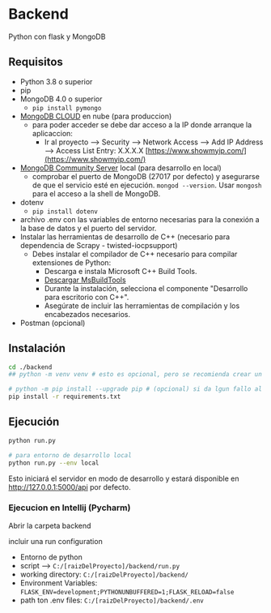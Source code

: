 # Backend

Python con flask y MongoDB

## Requisitos

- Python 3.8 o superior
- pip
- MongoDB 4.0 o superior
  - ``pip install pymongo``
- [MongoDB CLOUD](https://cloud.mongodb.com) en nube (para produccion)
  - para poder acceder se debe dar acceso a la IP donde arranque la aplicaccion:
    - Ir al proyecto --> Security --> Network Access --> Add IP Address --> Access List Entry: X.X.X.X [https://www.showmyip.com/](https://www.showmyip.com/)
- [MongoDB Community Server](https://www.mongodb.com/try/download/community) local (para desarrollo en local)
  - comprobar el puerto de MongoDB (27017 por defecto) y asegurarse de que el servicio esté en ejecución. ``mongod --version``. Usar ``mongosh`` para el acceso a la shell de MongoDB.
- dotenv
  - ``pip install dotenv``
- archivo .env con las variables de entorno necesarias para la conexión a la base de datos y el puerto del servidor.
- Instalar las herramientas de desarrollo de C++ (necesario para dependencia de Scrapy - twisted-iocpsupport)
  - Debes instalar el compilador de C++ necesario para compilar extensiones de Python:
    - Descarga e instala Microsoft C++ Build Tools.
    - [Descargar MsBuildTools](https://visualstudio.microsoft.com/es/visual-cpp-build-tools/)
    - Durante la instalación, selecciona el componente "Desarrollo para escritorio con C++".
    - Asegúrate de incluir las herramientas de compilación y los encabezados necesarios.
- Postman (opcional)

## Instalación

```bash
cd ./backend 
## python -m venv venv # esto es opcional, pero se recomienda crear un entorno virtual sengun copilot

# python -m pip install --upgrade pip # (opcional) si da lgun fallo al instalar --> actualizar pip a la última versión
pip install -r requirements.txt
```

## Ejecución

```bash
python run.py

# para entorno de desarrollo local
python run.py --env local
```

Esto iniciará el servidor en modo de desarrollo y estará disponible en http://127.0.0.1:5000/api por defecto.

### Ejecucion en Intellij (Pycharm) 

Abrir la carpeta backend 

incluir una run configuration

- Entorno de python
- script --> `C:/[raizDelProyecto]/backend/run.py`
- working directory: `C:/[raizDelProyecto]/backend/`
- Environment Variables: `FLASK_ENV=development;PYTHONUNBUFFERED=1;FLASK_RELOAD=false`
- path ton .env files: `C:/[raizDelProyecto]/backend/.env`
